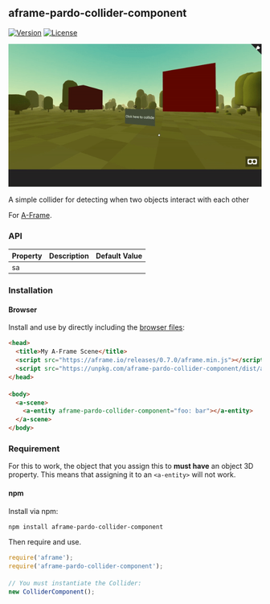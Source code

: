 ## aframe-pardo-collider-component

[![Version](http://img.shields.io/npm/v/aframe-pardo-collider-component.svg?style=flat-square)](https://npmjs.org/package/aframe-pardo-collider-component)
[![License](http://img.shields.io/npm/l/aframe-pardo-collider-component.svg?style=flat-square)](https://npmjs.org/package/aframe-pardo-collider-component)

<img src="./images/animation.gif" />

A simple collider for detecting when two objects interact with each other

For [A-Frame](https://aframe.io).

### API

| Property | Description | Default Value |
| -------- | ----------- | ------------- |
|    sa      |             |               |

### Installation

#### Browser

Install and use by directly including the [browser files](dist):

```html
<head>
  <title>My A-Frame Scene</title>
  <script src="https://aframe.io/releases/0.7.0/aframe.min.js"></script>
  <script src="https://unpkg.com/aframe-pardo-collider-component/dist/aframe-pardo-collider-component.min.js"></script>
</head>

<body>
  <a-scene>
    <a-entity aframe-pardo-collider-component="foo: bar"></a-entity>
  </a-scene>
</body>
```
### Requirement
For this to work, the object that you assign this to **must have** an object 3D property. This means that  assigning it to an `<a-entity>` will not work.


#### npm

Install via npm:

```bash
npm install aframe-pardo-collider-component
```

Then require and use.

```js
require('aframe');
require('aframe-pardo-collider-component');

// You must instantiate the Collider:
new ColliderComponent();

```
